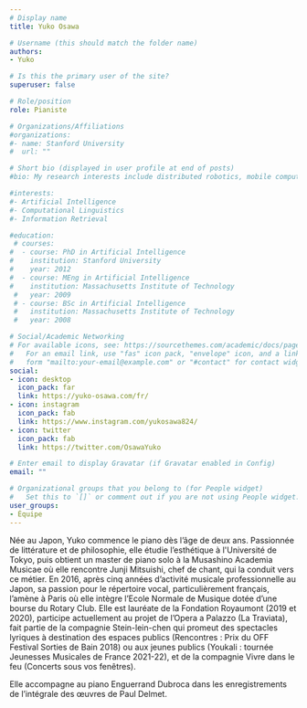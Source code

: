 ```yaml
---
# Display name
title: Yuko Osawa

# Username (this should match the folder name)
authors:
- Yuko

# Is this the primary user of the site?
superuser: false

# Role/position
role: Pianiste

# Organizations/Affiliations
#organizations:
#- name: Stanford University
#  url: ""

# Short bio (displayed in user profile at end of posts)
#bio: My research interests include distributed robotics, mobile computing and programmable matter.

#interests:
#- Artificial Intelligence
#- Computational Linguistics
#- Information Retrieval

#education:
 # courses:
#  - course: PhD in Artificial Intelligence
#    institution: Stanford University
#    year: 2012
#  - course: MEng in Artificial Intelligence
#    institution: Massachusetts Institute of Technology
 #   year: 2009
 # - course: BSc in Artificial Intelligence
 #   institution: Massachusetts Institute of Technology
 #   year: 2008

# Social/Academic Networking
# For available icons, see: https://sourcethemes.com/academic/docs/page-builder/#icons
#   For an email link, use "fas" icon pack, "envelope" icon, and a link in the
#   form "mailto:your-email@example.com" or "#contact" for contact widget.
social:
- icon: desktop
  icon_pack: far
  link: https://yuko-osawa.com/fr/
- icon: instagram
  icon_pack: fab
  link: https://www.instagram.com/yukosawa824/
- icon: twitter
  icon_pack: fab
  link: https://twitter.com/OsawaYuko

# Enter email to display Gravatar (if Gravatar enabled in Config)
email: ""

# Organizational groups that you belong to (for People widget)
#   Set this to `[]` or comment out if you are not using People widget.
user_groups:
- Équipe
---
```


Née au Japon, Yuko commence le piano dès l’âge de deux ans. Passionnée de littérature et de philosophie, elle étudie l’esthétique à l'Université de Tokyo, puis obtient un master de piano solo à la Musashino Academia Musicae où elle rencontre Junji Mitsuishi, chef de chant, qui la conduit vers ce métier. En 2016, après cinq années d’activité musicale professionnelle au Japon, sa passion pour le répertoire vocal, particulièrement français, l’amène à Paris où elle intègre l’Ecole Normale de Musique dotée d’une bourse du Rotary Club. Elle est lauréate de la Fondation Royaumont (2019 et 2020), participe actuellement au projet de l’Opera a Palazzo (La Traviata), fait partie de la compagnie Stein-lein-chen qui promeut des spectacles lyriques à destination des espaces publics (Rencontres : Prix du OFF Festival Sorties de Bain 2018) ou aux jeunes publics (Youkali : tournée Jeunesses Musicales de France 2021-22), et de la compagnie Vivre dans le feu (Concerts sous vos fenêtres).

Elle accompagne au piano Enguerrand Dubroca dans les enregistrements de l’intégrale des œuvres de Paul Delmet.
